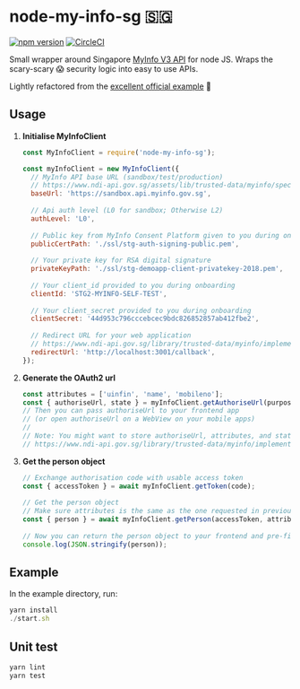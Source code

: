 # node-my-info-sg 🇸🇬

[![npm version](https://badge.fury.io/js/node-my-info-sg.svg)](https://badge.fury.io/js/node-my-info-sg) [![CircleCI](https://circleci.com/gh/stashaway-engineering/node-my-info-sg.svg?style=svg)](https://circleci.com/gh/stashaway-engineering/node-my-info-sg)

Small wrapper around Singapore [MyInfo V3 API](https://www.ndi-api.gov.sg/library/trusted-data/myinfo/introduction) for node JS. Wraps the scary-scary 😱 security logic into easy to use APIs. 

Lightly refactored from the [excellent official example](https://github.com/ndi-trusted-data/myinfo-demo-app) 🎉

## Usage

1. **Initialise MyInfoClient**

	```js
	const MyInfoClient = require('node-my-info-sg');

	const myInfoClient = new MyInfoClient({
	  // MyInfo API base URL (sandbox/test/production)
	  // https://www.ndi-api.gov.sg/assets/lib/trusted-data/myinfo/specs/myinfo-kyc-v3.0.1.yaml.html#section/Environments/Available-Environments
	  baseUrl: 'https://sandbox.api.myinfo.gov.sg',
	  
	  // Api auth level (L0 for sandbox; Otherwise L2)
	  authLevel: 'L0',
	  
	  // Public key from MyInfo Consent Platform given to you during onboarding for RSA digital signature
	  publicCertPath: './ssl/stg-auth-signing-public.pem',
	  
	  // Your private key for RSA digital signature
	  privateKeyPath: './ssl/stg-demoapp-client-privatekey-2018.pem',
	  
	  // Your client_id provided to you during onboarding
	  clientId: 'STG2-MYINFO-SELF-TEST',
	  
	  // Your client_secret provided to you during onboarding
	  clientSecret: '44d953c796cccebcec9bdc826852857ab412fbe2',
	  
	  // Redirect URL for your web application
	  // https://www.ndi-api.gov.sg/library/trusted-data/myinfo/implementation-technical-requirements (Callback URLs)
	  redirectUrl: 'http://localhost:3001/callback',
	});
	```

1. **Generate the OAuth2 url**
	
	```js
	const attributes = ['uinfin', 'name', 'mobileno'];
	const { authoriseUrl, state } = myInfoClient.getAuthoriseUrl(purpose, attributes);
	// Then you can pass authoriseUrl to your frontend app
	// (or open authoriseUrl on a WebView on your mobile apps)
	//
	// Note: You might want to store authoriseUrl, attributes, and state to fulfill the transaction log requirements
	// https://www.ndi-api.gov.sg/library/trusted-data/myinfo/implementation-technical-requirements
	```

1. **Get the person object**

	```js	
	// Exchange authorisation code with usable access token
	const { accessToken } = await myInfoClient.getToken(code);
	  
	// Get the person object
	// Make sure attributes is the same as the one requested in previous step!
	const { person } = await myInfoClient.getPerson(accessToken, attributes)
	  
	// Now you can return the person object to your frontend and pre-fill your form!
	console.log(JSON.stringify(person)); 
	```

## Example
	
In the example directory, run:

```js
yarn install
./start.sh
```
  
	
## Unit test
	
```js
yarn lint
yarn test
```
